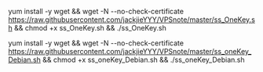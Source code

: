 yum install -y wget && wget -N --no-check-certificate https://raw.githubusercontent.com/jackjieYYY/VPSnote/master/ss_OneKey.sh && chmod +x ss_OneKey.sh && ./ss_OneKey.sh

yum install -y wget && wget -N --no-check-certificate https://raw.githubusercontent.com/jackjieYYY/VPSnote/master/ss_oneKey_Debian.sh && chmod +x ss_oneKey_Debian.sh && ./ss_oneKey_Debian.sh
